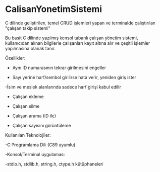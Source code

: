 # CalisanYonetimSistemi
C dilinde geliştirilen, temel CRUD işlemleri yapan ve terminalde çalıştırılan "çalışan takip sistemi"

Bu basit C dilinde yazılmış konsol tabanlı çalışan yönetim sistemi, kullanıcıdan alınan bilgilerle çalışanları kayıt altına alır ve çeşitli işlemler yapılmasına olanak tanır.

 Özellikler:
 - Aynı ID numarasının tekrar girilmesini engeller

 - Sayı yerine harf/sembol girilirse hata verir, yeniden giriş ister

 -İsim ve meslek alanlarında sadece harf girişi kabul edilir

 - Çalışan ekleme

 - Çalışan silme

 - Çalışan arama (ID ile)

 - Çalışan sayısını görüntüleme

 Kullanılan Teknolojiler:

 
 -C Programlama Dili (C89 uyumlu)

 -Konsol/Terminal uygulaması

 -stdio.h, stdlib.h, string.h, ctype.h kütüphaneleri
